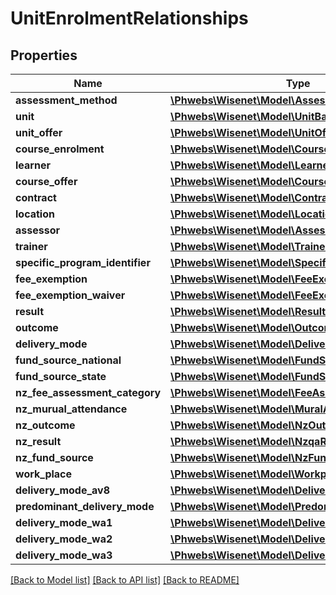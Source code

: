 # UnitEnrolmentRelationships

## Properties
Name | Type | Description | Notes
------------ | ------------- | ------------- | -------------
**assessment_method** | [**\Phwebs\Wisenet\Model\AssessmentMethod**](AssessmentMethod.md) |  | [optional] 
**unit** | [**\Phwebs\Wisenet\Model\UnitBasic**](UnitBasic.md) |  | [optional] 
**unit_offer** | [**\Phwebs\Wisenet\Model\UnitOfferBasic**](UnitOfferBasic.md) |  | [optional] 
**course_enrolment** | [**\Phwebs\Wisenet\Model\CourseEnrolmentBasic**](CourseEnrolmentBasic.md) |  | [optional] 
**learner** | [**\Phwebs\Wisenet\Model\LearnerBasic**](LearnerBasic.md) |  | [optional] 
**course_offer** | [**\Phwebs\Wisenet\Model\CourseOfferBasic**](CourseOfferBasic.md) |  | [optional] 
**contract** | [**\Phwebs\Wisenet\Model\Contract**](Contract.md) |  | [optional] 
**location** | [**\Phwebs\Wisenet\Model\LocationBasic**](LocationBasic.md) |  | [optional] 
**assessor** | [**\Phwebs\Wisenet\Model\Assessor**](Assessor.md) |  | [optional] 
**trainer** | [**\Phwebs\Wisenet\Model\Trainer**](Trainer.md) |  | [optional] 
**specific_program_identifier** | [**\Phwebs\Wisenet\Model\SpecificProgramIdentifier**](SpecificProgramIdentifier.md) |  | [optional] 
**fee_exemption** | [**\Phwebs\Wisenet\Model\FeeExemption**](FeeExemption.md) |  | [optional] 
**fee_exemption_waiver** | [**\Phwebs\Wisenet\Model\FeeExemptionWaiver**](FeeExemptionWaiver.md) |  | [optional] 
**result** | [**\Phwebs\Wisenet\Model\Result**](Result.md) |  | [optional] 
**outcome** | [**\Phwebs\Wisenet\Model\Outcome**](Outcome.md) |  | [optional] 
**delivery_mode** | [**\Phwebs\Wisenet\Model\DeliveryMode**](DeliveryMode.md) |  | [optional] 
**fund_source_national** | [**\Phwebs\Wisenet\Model\FundSourceNational**](FundSourceNational.md) |  | [optional] 
**fund_source_state** | [**\Phwebs\Wisenet\Model\FundSourceState**](FundSourceState.md) |  | [optional] 
**nz_fee_assessment_category** | [**\Phwebs\Wisenet\Model\FeeAssessmentCategory**](FeeAssessmentCategory.md) |  | [optional] 
**nz_murual_attendance** | [**\Phwebs\Wisenet\Model\MuralAttendance**](MuralAttendance.md) |  | [optional] 
**nz_outcome** | [**\Phwebs\Wisenet\Model\NzOutcome**](NzOutcome.md) |  | [optional] 
**nz_result** | [**\Phwebs\Wisenet\Model\NzqaResult**](NzqaResult.md) |  | [optional] 
**nz_fund_source** | [**\Phwebs\Wisenet\Model\NzFundSource**](NzFundSource.md) |  | [optional] 
**work_place** | [**\Phwebs\Wisenet\Model\WorkplaceBasic**](WorkplaceBasic.md) |  | [optional] 
**delivery_mode_av8** | [**\Phwebs\Wisenet\Model\DeliveryModeAv8**](DeliveryModeAv8.md) |  | [optional] 
**predominant_delivery_mode** | [**\Phwebs\Wisenet\Model\PredominantDeliveryMode**](PredominantDeliveryMode.md) |  | [optional] 
**delivery_mode_wa1** | [**\Phwebs\Wisenet\Model\DeliveryModeWa**](DeliveryModeWa.md) |  | [optional] 
**delivery_mode_wa2** | [**\Phwebs\Wisenet\Model\DeliveryModeWa**](DeliveryModeWa.md) |  | [optional] 
**delivery_mode_wa3** | [**\Phwebs\Wisenet\Model\DeliveryModeWa**](DeliveryModeWa.md) |  | [optional] 

[[Back to Model list]](../../README.md#documentation-for-models) [[Back to API list]](../../README.md#documentation-for-api-endpoints) [[Back to README]](../../README.md)

